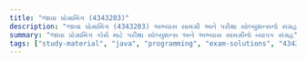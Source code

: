 ```yaml
---
title: "જાવા પ્રોગ્રામિંગ (4343203)"
description: "જાવા પ્રોગ્રામિંગ (4343203) અભ્યાસ સામગ્રી અને પરીક્ષા સોલ્યુશન્સનો સંગ્રહ"
summary: "જાવા પ્રોગ્રામિંગ કોર્સ માટે પરીક્ષા સોલ્યુશન્સ અને અભ્યાસ સામગ્રીનો વ્યાપક સંગ્રહ"
tags: ["study-material", "java", "programming", "exam-solutions", "4343203"]
---
```

